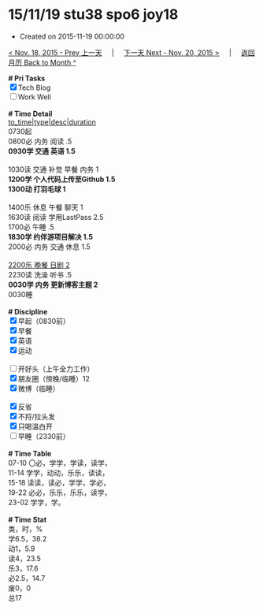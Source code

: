 # 15/11/19 stu38 spo6 joy18

- Created on 2015-11-19 00:00:00

[< Nov. 18, 2015 - Prev 上一天](/lifelogs/2015/11/d18.md) &nbsp; &nbsp; | &nbsp; &nbsp; [下一天 Next - Nov. 20, 2015 >](/lifelogs/2015/11/d20.md) &nbsp; &nbsp; |  &nbsp; &nbsp; [返回月历 Back to Month ^](/lifelogs/2015/11/index.md)
<br/><div><b># Pri Tasks</b></div><div><input checked="true" type="checkbox"/>Tech Blog</div><div><input type="checkbox"/>Work Well</div><div><br/></div><div><b># Time Detail</b></div><div><u>to_time|type|desc|duration</u></div><div>0730起</div><div>0800必 内务 阅读 .5</div><div><b>0930学 交通 英语 1.5</b></div><div><br/></div><div>1030读 交通 补觉 早餐 内务 1</div><div><b>1200学 个人代码上传至Github 1.5</b></div><div><b>1300动 打羽毛球 1</b></div><div><br/></div><div>1400乐 休息 午餐 聊天 1</div><div>1630读 阅读 学用LastPass 2.5</div><div>1700必 午睡 .5</div><div><b>1830学 约伴游项目解决 1.5</b></div><div>2000必 内务 交通 休息 1.5</div><div><br/></div><div><u>2200乐 晚餐 日剧 2</u></div><div>2230读 洗澡 听书 .5</div><div><b>0030学 内务 更新博客主题 2</b></div><div>0030睡</div><div><br/></div><div><b># Discipline</b></div><div><input checked="true" type="checkbox"/>早起（0830前）</div><div><input checked="true" type="checkbox"/>早餐</div><div><input checked="true" type="checkbox"/>英语</div><div><input checked="true" type="checkbox"/>运动</div><div><br/></div><div><input type="checkbox"/>开好头（上午全力工作）</div><div><input checked="true" type="checkbox"/>朋友圈（傍晚/临睡）12</div><div><input checked="true" type="checkbox"/>微博（临睡）</div><div><br/></div><div><input checked="true" type="checkbox"/>反省</div><div><input checked="true" type="checkbox"/>不捋/拉头发</div><div><input checked="true" type="checkbox"/>只喝温白开</div><div><input type="checkbox"/>早睡（2330前）</div><div><br/></div><div><b># Time Table</b></div><div>07-10 〇必，学学，学读，读学，</div><div>11-14 学学，动动，乐乐，读读，</div><div>15-18 读读，读必，学学，学必，</div><div>19-22 必必，乐乐，乐乐，读学，</div><div>23-02 学学，学。</div><div><br/></div><div><b># Time Stat</b></div><div>类，时，%</div><div>学6.5，38.2</div><div>动1，5.9</div><div>读4，23.5</div><div>乐3，17.6</div><div>必2.5，14.7</div><div>废0，0</div><div>总17</div>
